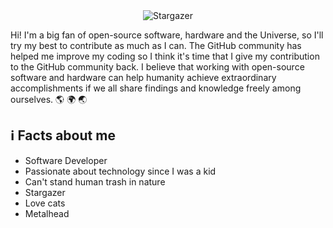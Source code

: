 <center>
    <img src="https://images.pexels.com/photos/33825/milky-way-rocks-night-landscape.jpg?auto=compress&cs=tinysrgb&dpr=2&h=650&w=940" alt="Stargazer" />
</center>

<p>Hi! I'm a big fan of open-source software, hardware and the Universe, so I'll try my best to contribute as much as I can. The GitHub community has helped me improve my coding so I think it's time that I give my contribution to the GitHub community back. I believe that working with open-source software and hardware can help humanity achieve extraordinary accomplishments if we all share findings and knowledge freely among ourselves. <span>🌎 🌍 🌏</span></p>

## ℹ️ Facts about me
- Software Developer
- Passionate about technology since I was a kid
- Can't stand human trash in nature
- Stargazer
- Love cats
- Metalhead
